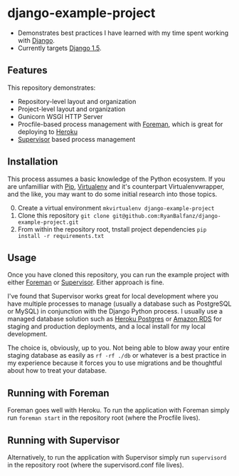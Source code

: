 django-example-project
======================

- Demonstrates best practices I have learned with my time spent working with [Django].
- Currently targets [Django 1.5].

Features
--------

This repository demonstrates:

- Repository-level layout and organization
- Project-level layout and organization
- Gunicorn WSGI HTTP Server
- Procfile-based process management with [Foreman], which is great for deploying to [Heroku]
- [Supervisor] based process management

Installation
------------

This process assumes a basic knowledge of the Python ecosystem. If you are unfamilliar with [Pip], [Virtualenv] and it's counterpart Virtualenvwrapper, and the like, you may want to do some initial research into those topics.

0. Create a virtual environment `mkvirtualenv django-example-project`
1. Clone this repository `git clone git@github.com:RyanBalfanz/django-example-project.git`
2. From within the repository root, tnstall project dependencies `pip install -r requirements.txt`

Usage
-----

Once you have cloned this repository, you can run the example project with either [Foreman] or [Supervisor]. Either approach is fine.

I've found that Supervisor works great for local development where you have multiple processes to manage (usually a database such as PostgreSQL or MySQL) in conjunction with the Django Python process. I usually use a managed database solution such as [Heroku Postgres] or [Amazon RDS] for staging and production deployments, and a local install for my local development.

The choice is, obviously, up to you. Not being able to blow away your entire staging database as easily as `rf -rf ./db` or whatever is a best practice in my experience because it forces you to use migrations and be thoughtful about how to treat your database.

Running with Foreman
--------------------

Foreman goes well with Heroku. To run the application with Foreman simply run `foreman start` in the repository root (where the Procfile lives).

Running with Supervisor
-----------------------

Alternatively, to run the application with Supervisor simply run `supervisord` in the repository root (where the supervisord.conf file lives).

  [Django]: https://www.djangoproject.com/
  [Django 1.5]: https://docs.djangoproject.com/en/1.5/
  [Foreman]: https://github.com/ddollar/foreman
  [Gunicorn]: http://gunicorn.org/
  [Heroku]: http://www.heroku.com/
  [Supervisor]: http://supervisord.org/
  [Heroku Postgres]: https://postgres.heroku.com/
  [Amazon RDS]: http://aws.amazon.com/rds/
  [Pip]: https://github.com/pypa/pip
  [Virtualenv]: http://www.virtualenv.org/en/latest/

